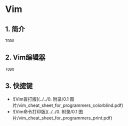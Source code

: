# Vim

## 1. 简介

`TODO`

## 2. Vim编辑器

`TODO`

## 3. 快捷键

* ![Vim盲打版](../../0. 附录/0.1 图片/vim_cheat_sheet_for_programmers_colorblind.pdf)
* ![Vim命令打印版](../../0. 附录/0.1 图片/vim_cheat_sheet_for_programmers_print.pdf)
